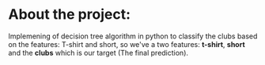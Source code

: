 # About the project:

Implemening of decision tree algorithm in python to classify the clubs based on the features: T-shirt and short,
so we've a two features: **t-shirt**, **short** and the **clubs** which is our target (The final prediction).
